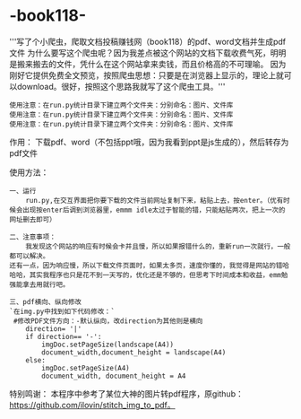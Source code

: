 # -book118-
'''写了个小爬虫，爬取文档投稿赚钱网（book118）的pdf、word文档并生成pdf文件
为什么要写这个爬虫呢？因为我差点被这个网站的文档下载收费气死，明明是搬来搬去的文件，凭什么在这个网站拿来卖钱，而且价格高的不可理喻。
因为刚好它提供免费全文预览，按照爬虫思想：只要是在浏览器上显示的，理论上就可以download。很好，按照这个思路我就写了这个爬虫工具。'''
	
	使用注意：在run.py统计目录下建立两个文件夹：分别命名：图片、文件库
	使用注意：在run.py统计目录下建立两个文件夹：分别命名：图片、文件库
	使用注意：在run.py统计目录下建立两个文件夹：分别命名：图片、文件库

作用：
	下载pdf、word（不包括ppt哦，因为我看到ppt是js生成的），然后转存为pdf文件
	
使用方法：

	一、运行
		run.py,在交互界面把你要下载的文件当前网址复制下来，粘贴上去，按enter。（优有时候会出现按enter后调到浏览器里，emmm idle太过于智能的错，只能粘贴两次，把上一次的网址删去即可）
  
	二、注意事项：
    	我发现这个网站的响应有时候会卡并且慢，所以如果报错什么的，重新run一次就行，一般都可以解决。
	还有一点，因为响应慢，所以下载文件页面时，如果太多页，速度你懂的，我觉得是网站的错哈哈哈，其实我程序也只是花不到一天写的，优化还是不够的，但思考下时间成本和收益，emm勉强能拿去用就行吧。
  
	三、pdf横向、纵向修改
	`在img.py中找到如下代码修改：`
   	 #修改PDF文件方向：-默认纵向，改direction为其他则是横向
		direction= '|'
		if direction== '-':
		    imgDoc.setPageSize(landscape(A4))
		    document_width,document_height = landscape(A4)
		else:
		    imgDoc.setPageSize(A4)
		    document_width, document_height = A4
            
 特别鸣谢：
  本程序中参考了某位大神的图片转pdf程序，原github：https://github.com/ilovin/stitch_img_to_pdf。
